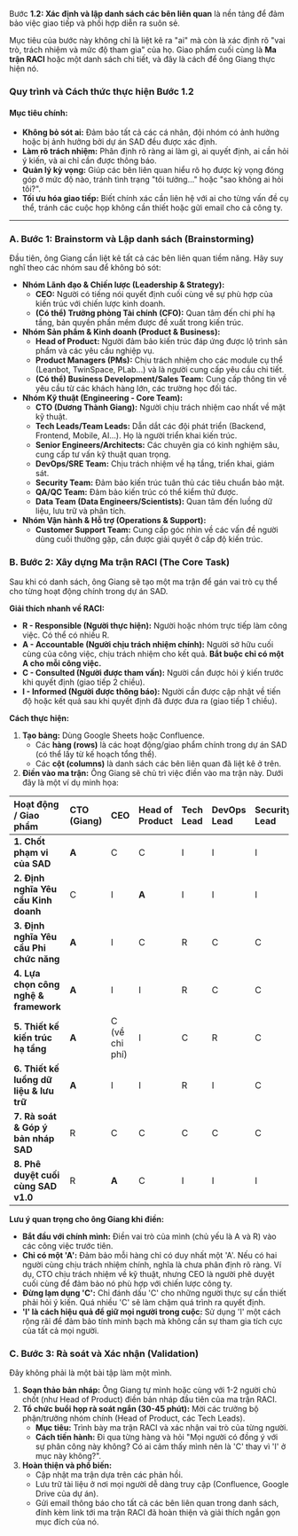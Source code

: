 Bước **1.2: Xác định và lập danh sách các bên liên quan** là nền tảng để đảm bảo việc giao tiếp và phối hợp diễn ra suôn sẻ.

Mục tiêu của bước này không chỉ là liệt kê ra "ai" mà còn là xác định rõ "vai trò, trách nhiệm và mức độ tham gia" của họ. Giao phẩm cuối cùng là **Ma trận RACI** hoặc một danh sách chi tiết, và đây là cách để ông Giang thực hiện nó.

### **Quy trình và Cách thức thực hiện Bước 1.2**

#### **Mục tiêu chính:**

* **Không bỏ sót ai:** Đảm bảo tất cả các cá nhân, đội nhóm có ảnh hưởng hoặc bị ảnh hưởng bởi dự án SAD đều được xác định.  
* **Làm rõ trách nhiệm:** Phân định rõ ràng ai làm gì, ai quyết định, ai cần hỏi ý kiến, và ai chỉ cần được thông báo.  
* **Quản lý kỳ vọng:** Giúp các bên liên quan hiểu rõ họ được kỳ vọng đóng góp ở mức độ nào, tránh tình trạng "tôi tưởng..." hoặc "sao không ai hỏi tôi?".  
* **Tối ưu hóa giao tiếp:** Biết chính xác cần liên hệ với ai cho từng vấn đề cụ thể, tránh các cuộc họp không cần thiết hoặc gửi email cho cả công ty.

---

### **A. Bước 1: Brainstorm và Lập danh sách (Brainstorming)**

Đầu tiên, ông Giang cần liệt kê tất cả các bên liên quan tiềm năng. Hãy suy nghĩ theo các nhóm sau để không bỏ sót:

* **Nhóm Lãnh đạo & Chiến lược (Leadership & Strategy):**  
  * **CEO:** Người có tiếng nói quyết định cuối cùng về sự phù hợp của kiến trúc với chiến lược kinh doanh.  
  * **(Có thể) Trưởng phòng Tài chính (CFO):** Quan tâm đến chi phí hạ tầng, bản quyền phần mềm được đề xuất trong kiến trúc.  
* **Nhóm Sản phẩm & Kinh doanh (Product & Business):**  
  * **Head of Product:** Người đảm bảo kiến trúc đáp ứng được lộ trình sản phẩm và các yêu cầu nghiệp vụ.  
  * **Product Managers (PMs):** Chịu trách nhiệm cho các module cụ thể (Leanbot, TwinSpace, PLab...) và là người cung cấp yêu cầu chi tiết.  
  * **(Có thể) Business Development/Sales Team:** Cung cấp thông tin về yêu cầu từ các khách hàng lớn, các trường học đối tác.  
* **Nhóm Kỹ thuật (Engineering \- Core Team):**  
  * **CTO (Dương Thành Giang):** Người chịu trách nhiệm cao nhất về mặt kỹ thuật.  
  * **Tech Leads/Team Leads:** Dẫn dắt các đội phát triển (Backend, Frontend, Mobile, AI...). Họ là người triển khai kiến trúc.  
  * **Senior Engineers/Architects:** Các chuyên gia có kinh nghiệm sâu, cung cấp tư vấn kỹ thuật quan trọng.  
  * **DevOps/SRE Team:** Chịu trách nhiệm về hạ tầng, triển khai, giám sát.  
  * **Security Team:** Đảm bảo kiến trúc tuân thủ các tiêu chuẩn bảo mật.  
  * **QA/QC Team:** Đảm bảo kiến trúc có thể kiểm thử được.  
  * **Data Team (Data Engineers/Scientists):** Quan tâm đến luồng dữ liệu, lưu trữ và phân tích.  
* **Nhóm Vận hành & Hỗ trợ (Operations & Support):**  
  * **Customer Support Team:** Cung cấp góc nhìn về các vấn đề người dùng cuối thường gặp, cần được giải quyết ở cấp độ kiến trúc.

### **B. Bước 2: Xây dựng Ma trận RACI (The Core Task)**

Sau khi có danh sách, ông Giang sẽ tạo một ma trận để gán vai trò cụ thể cho từng hoạt động chính trong dự án SAD.

**Giải thích nhanh về RACI:**

* **R \- Responsible (Người thực hiện):** Người hoặc nhóm trực tiếp làm công việc. Có thể có nhiều R.  
* **A \- Accountable (Người chịu trách nhiệm chính):** Người sở hữu cuối cùng của công việc, chịu trách nhiệm cho kết quả. **Bắt buộc chỉ có một A cho mỗi công việc.**  
* **C \- Consulted (Người được tham vấn):** Người cần được hỏi ý kiến trước khi quyết định (giao tiếp 2 chiều).  
* **I \- Informed (Người được thông báo):** Người cần được cập nhật về tiến độ hoặc kết quả sau khi quyết định đã được đưa ra (giao tiếp 1 chiều).

**Cách thực hiện:**

1. **Tạo bảng:** Dùng Google Sheets hoặc Confluence.  
   * Các **hàng (rows)** là các hoạt động/giao phẩm chính trong dự án SAD (có thể lấy từ kế hoạch tổng thể).  
   * Các **cột (columns)** là danh sách các bên liên quan đã liệt kê ở trên.  
2. **Điền vào ma trận:** Ông Giang sẽ chủ trì việc điền vào ma trận này. Dưới đây là một ví dụ minh họa:

| Hoạt động / Giao phẩm | CTO (Giang) | CEO | Head of Product | Tech Lead | DevOps Lead | Security Lead |
| :---- | :---- | :---- | :---- | :---- | :---- | :---- |
| **1\. Chốt phạm vi của SAD** | **A** | C | C | I | I | I |
| **2\. Định nghĩa Yêu cầu Kinh doanh** | C | I | **A** | I | I | I |
| **3\. Định nghĩa Yêu cầu Phi chức năng** | **A** | I | C | R | C | C |
| **4\. Lựa chọn công nghệ & framework** | **A** | I | I | R | C | C |
| **5\. Thiết kế kiến trúc hạ tầng** | **A** | C (về chi phí) | I | C | R | C |
| **6\. Thiết kế luồng dữ liệu & lưu trữ** | **A** | I | I | R | I | C |
| **7\. Rà soát & Góp ý bản nháp SAD** | R | C | C | C | C | C |
| **8\. Phê duyệt cuối cùng SAD v1.0** | R | **A** | C | I | I | I |

**Lưu ý quan trọng cho ông Giang khi điền:**

* **Bắt đầu với chính mình:** Điền vai trò của mình (chủ yếu là A và R) vào các công việc trước tiên.  
* **Chỉ có một 'A':** Đảm bảo mỗi hàng chỉ có duy nhất một 'A'. Nếu có hai người cùng chịu trách nhiệm chính, nghĩa là chưa phân định rõ ràng. Ví dụ, CTO chịu trách nhiệm về kỹ thuật, nhưng CEO là người phê duyệt cuối cùng để đảm bảo nó phù hợp với chiến lược công ty.  
* **Đừng lạm dụng 'C':** Chỉ đánh dấu 'C' cho những người thực sự cần thiết phải hỏi ý kiến. Quá nhiều 'C' sẽ làm chậm quá trình ra quyết định.  
* **'I' là cách hiệu quả để giữ mọi người trong cuộc:** Sử dụng 'I' một cách rộng rãi để đảm bảo tính minh bạch mà không cần sự tham gia tích cực của tất cả mọi người.

### **C. Bước 3: Rà soát và Xác nhận (Validation)**

Đây không phải là một bài tập làm một mình.

1. **Soạn thảo bản nháp:** Ông Giang tự mình hoặc cùng với 1-2 người chủ chốt (như Head of Product) điền bản nháp đầu tiên của ma trận RACI.  
2. **Tổ chức buổi họp rà soát ngắn (30-45 phút):** Mời các trưởng bộ phận/trưởng nhóm chính (Head of Product, các Tech Leads).  
   * **Mục tiêu:** Trình bày ma trận RACI và xác nhận vai trò của từng người.  
   * **Cách tiến hành:** Đi qua từng hàng và hỏi "Mọi người có đồng ý với sự phân công này không? Có ai cảm thấy mình nên là 'C' thay vì 'I' ở mục này không?".  
3. **Hoàn thiện và phổ biến:**  
   * Cập nhật ma trận dựa trên các phản hồi.  
   * Lưu trữ tài liệu ở nơi mọi người dễ dàng truy cập (Confluence, Google Drive của dự án).  
   * Gửi email thông báo cho tất cả các bên liên quan trong danh sách, đính kèm link tới ma trận RACI đã hoàn thiện và giải thích ngắn gọn mục đích của nó.

